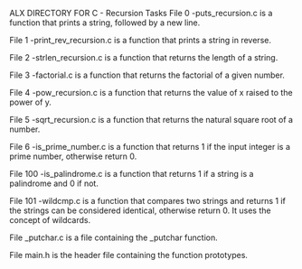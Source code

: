 ALX DIRECTORY FOR C - Recursion Tasks
File 0 -puts_recursion.c is a function that prints a string, followed by a new line.

File 1 -print_rev_recursion.c is a function that prints a string in reverse.

File 2 -strlen_recursion.c is a function that returns the length of a string.

File 3 -factorial.c is a function that returns the factorial of a given number.

File 4 -pow_recursion.c is a function that returns the value of x raised to the power of y.

File 5 -sqrt_recursion.c is a function that returns the natural square root of a number.

File 6 -is_prime_number.c is a function that returns 1 if the input integer is a prime number, otherwise return 0.

File 100 -is_palindrome.c is a function that returns 1 if a string is a palindrome and 0 if not.

File 101 -wildcmp.c is a function that compares two strings and returns 1 if the strings can be considered identical, otherwise return 0. It uses the concept of wildcards.

File _putchar.c is a file containing the _putchar function.

File main.h is the header file containing the function prototypes.
